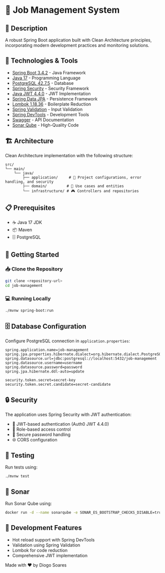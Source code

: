 # 🌟 Job Management System

## 📝 Description

A robust Spring Boot application built with Clean Architecture principles, incorporating modern development practices and monitoring solutions.

## 🚀 Technologies & Tools

- [Spring Boot 3.4.2](https://spring.io/projects/spring-boot) - Java Framework
- [Java 17](https://www.oracle.com/java/technologies/javase/jdk17-archive-downloads.html) - Programming Language
- [PostgreSQL 42.7.5](https://www.postgresql.org/) - Database
- [Spring Security](https://spring.io/projects/spring-security) - Security Framework
- [Java JWT 4.4.0](https://github.com/auth0/java-jwt) - JWT Implementation
- [Spring Data JPA](https://spring.io/projects/spring-data-jpa) - Persistence Framework
- [Lombok 1.18.36](https://projectlombok.org/) - Boilerplate Reduction
- [Spring Validation](https://spring.io/guides/gs/validating-form-input/) - Input Validation
- [Spring DevTools](https://docs.spring.io/spring-boot/docs/current/reference/html/using.html#using.devtools) - Development Tools
- [Swagger](https://swagger.io/) - API Documentation
- [Sonar Qube](https://www.sonarsource.com/products/sonarqube/) - High-Quality Code

## 🏗️ Architecture

Clean Architecture implementation with the following structure:

```
src/
└── main/
    └── java/
        ├── application/     # 🔧 Project configurations, error handling, and security
        ├── domain/         # 💼 Use cases and entities
        └── infrastructure/ # 🎮 Controllers and repositories
```

## 📋 Prerequisites

- ☕ Java 17 JDK
- 📦 Maven
- 🗄️ PostgreSQL

## 🚀 Getting Started

### 📥 Clone the Repository

```bash
git clone <repository-url>
cd job-management
```

### 💻 Running Locally

```bash
./mvnw spring-boot:run
```

## 🗄️ Database Configuration

Configure PostgreSQL connection in `application.properties`:

```properties
spring.application.name=job-management
spring.jpa.properties.hibernate.dialect=org.hibernate.dialect.PostgreSQLDialect
spring.datasource.url=jdbc:postgresql://localhost:5432/job-management
spring.datasource.username=username
spring.datasource.password=password
spring.jpa.hibernate.ddl-auto=update

security.token.secret=secret-key
security.token.secret.candidate=secret-candidate
```

## 🔒 Security

The application uses Spring Security with JWT authentication:

- 🔑 JWT-based authentication (Auth0 JWT 4.4.0)
- 👥 Role-based access control
- 🔐 Secure password handling
- 🌐 CORS configuration

## 🧪 Testing

Run tests using:

```bash
./mvnw test
```

## 🧪 Sonar

Run Sonar Qube using:

```bash
docker run -d --name sonarqube -e SONAR_ES_BOOTSTRAP_CHECKS_DISABLE=true -p 9000:9000 sonarqube:9.9.0-community
```

## 🔧 Development Features

- Hot reload support with Spring DevTools
- Validation using Spring Validation
- Lombok for code reduction
- Comprehensive JWT implementation

Made with ❤️ by Diogo Soares
